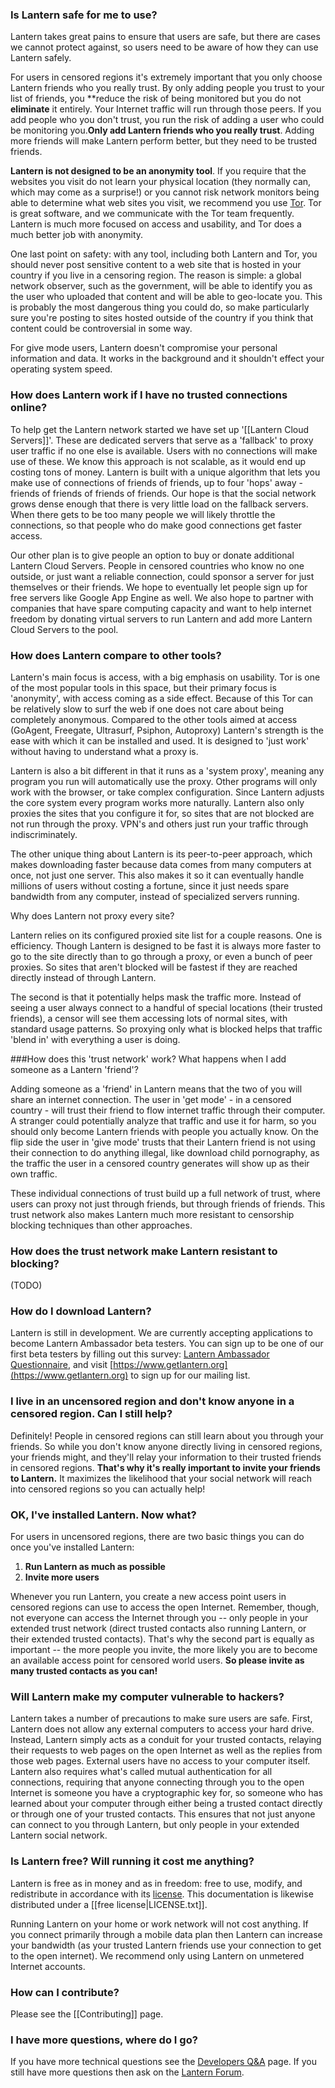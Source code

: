 ### <a name="safe"/> Is Lantern safe for me to use?

Lantern takes great pains to ensure that users are safe, but there are cases we cannot protect against, so users need to be aware of how they can use Lantern safely. 

For users in censored regions it's extremely important that you only choose Lantern friends who you really trust. By only adding people you trust to your list of friends, you **reduce the risk of being monitored but you do not **eliminate** it entirely. Your Internet traffic will run through those peers. If you add people who you don't trust, you run the risk of adding a user who could be monitoring you.**Only add Lantern friends who you really trust**. Adding more friends will make Lantern perform better, but they need to be trusted friends.

**Lantern is not designed to be an anonymity tool**. If you require that the websites you visit do not learn your physical location (they normally can, which may come as a surprise!) or you cannot risk network monitors being able to determine what web sites you visit, we recommend you use [Tor](https://www.torproject.org). Tor is great software, and we communicate with the Tor team frequently. Lantern is much more focused on access and usability, and Tor does a much better job with anonymity.

One last point on safety: with any tool, including both Lantern and Tor, you should never post sensitive content to a web site that is hosted in your country if you live in a censoring region. The reason is simple: a global network observer, such as the government, will be able to identify you as the user who uploaded that content and will be able to geo-locate you. This is probably the most dangerous thing you could do, so make particularly sure you're posting to sites hosted outside of the country if you think that content could be controversial in some way.

For give mode users, Lantern doesn't compromise your personal information and data. It works in the background and it shouldn't effect your operating system speed.  

### <a name="no-connections"/> How does Lantern work if I have no trusted connections online?

To help get the Lantern network started we have set up '[[Lantern Cloud Servers]]'. These are dedicated servers that serve as a 'fallback' to proxy user traffic if no one else is available. Users with no connections will make use of these. We know this approach is not scalable, as it would end up costing tons of money. Lantern is built with a unique algorithm that lets you make use of connections of friends of friends, up to four 'hops' away - friends of friends of friends of friends. Our hope is that the social network grows dense enough that there is very little load on the fallback servers. When there gets to be too many people we will likely throttle the connections, so that people who do make good connections get faster access.

Our other plan is to give people an option to buy or donate additional Lantern Cloud Servers. People in censored countries who know no one outside, or just want a reliable connection, could sponsor a server for just themselves or their friends. We hope to eventually let people sign up for free servers like Google App Engine as well. We also hope to partner with companies that have spare computing capacity and want to help internet freedom by donating virtual servers to run Lantern and add more Lantern Cloud Servers to the pool.

### <a name="compare"/>How does Lantern compare to other tools?

Lantern's main focus is access, with a big emphasis on usability. Tor is one of the most popular tools in this space, but their primary focus is 'anonymity', with access coming as a side effect. Because of this Tor can be relatively slow to surf the web if one does not care about being completely anonymous. Compared to the other tools aimed at access (GoAgent, Freegate, Ultrasurf, Psiphon, Autoproxy) Lantern's strength is the ease with which it can be installed and used. It is designed to 'just work' without having to understand what a proxy is. 

Lantern is also a bit different in that it runs as a 'system proxy', meaning any program you run will automatically use the proxy. Other programs will only work with the browser, or take complex configuration. Since Lantern adjusts the core system every program works more naturally. Lantern also only proxies the sites that you configure it for, so sites that are not blocked are not run through the proxy. VPN's and others just run your traffic through indiscriminately. 

The other unique thing about Lantern is its peer-to-peer approach, which makes downloading faster because data comes from many computers at once, not just one server. This also makes it so it can eventually handle millions of users without costing a fortune, since it just needs spare bandwidth from any computer, instead of specialized servers running.

<a name="proxy-list"/> Why does Lantern not proxy every site? 

Lantern relies on its configured proxied site list for a couple reasons. One is efficiency. Though Lantern is designed to be fast it is always more faster to go to the site directly than to go through a proxy, or even a bunch of peer proxies. So sites that aren't blocked will be fastest if they are reached directly instead of through Lantern. 

The second is that it potentially helps mask the traffic more. Instead of seeing a user always connect to a handful of special locations (their trusted friends), a censor will see them accessing lots of normal sites, with standard usage patterns. So proxying only what is blocked helps that traffic 'blend in' with everything a user is doing.

###<a name="trust-network"/>How does this 'trust network' work? What happens when I add someone as a Lantern 'friend'?

Adding someone as a 'friend' in Lantern means that the two of you will share an internet connection. The user in 'get mode' - in a censored country - will trust their friend to flow internet traffic through their computer. A stranger could potentially analyze that traffic and use it for harm, so you should only become Lantern friends with people you actually know. On the flip side the user in 'give mode' trusts that their Lantern friend is not using their connection to do anything illegal, like download child pornography, as the traffic the user in a censored country generates will show up as their own traffic.

These individual connections of trust build up a full network of trust, where users can proxy not just through friends, but through friends of friends. This trust network also makes Lantern much more resistant to censorship blocking techniques than other approaches.

### <a name="resist-blocking"/>How does the trust network make Lantern resistant to blocking?

(TODO)


### <a name="howto"/> How do I download Lantern?
Lantern is still in development. We are currently accepting applications to become Lantern Ambassador beta testers. You can sign up to be one of our first beta testers by filling out this survey:  [Lantern Ambassador Questionnaire](https://docs.google.com/forms/d/11LiZoCMptcc_lj4b01It9n64gngaDPU53_ge3mhiaIM/viewform), and visit [https://www.getlantern.org](https://www.getlantern.org) to sign up for our mailing list.

### <a name="know"/> I live in an uncensored region and don't know anyone in a censored region. Can I still help?
Definitely! People in censored regions can still learn about you through your friends. So while you don't know anyone directly living in censored regions, your friends might, and they'll relay your information to their trusted friends in censored regions. **That's why it's really important to invite your friends to Lantern.** It maximizes the likelihood that your social network will reach into censored regions so you can actually help!


### <a name="whattodo"/> OK, I've installed Lantern. Now what?
For users in uncensored regions, there are two basic things you can do once you've installed Lantern:

1. **Run Lantern as much as possible**
1. **Invite more users**

Whenever you run Lantern, you create a new access point users in censored regions can use to access the open Internet. Remember, though, not everyone can access the Internet through you -- only people in your extended trust network (direct trusted contacts also running Lantern, or their extended trusted contacts). That's why the second part is equally as important -- the more people you invite, the more likely you are to become an available access point for censored world users. **So please invite as many trusted contacts as you can!**

### <a name="hackers"/> Will Lantern make my computer vulnerable to hackers?
Lantern takes a number of precautions to make sure users are safe. First, Lantern does not allow any external computers to access your hard drive. Instead, Lantern simply acts as a conduit for your trusted contacts, relaying their requests to web pages on the open Internet as well as the replies from those web pages. External users have no access to your computer itself. Lantern also requires what's called mutual authentication for all connections, requiring that anyone connecting through you to the open Internet is someone you have a cryptographic key for, so someone who has learned about your computer through either being a trusted contact directly or through one of your trusted contacts. This ensures that not just anyone can connect to you through Lantern, but only people in your extended Lantern social network.

### <a name="is-lantern-free"/> Is Lantern free? Will running it cost me anything?

Lantern is free as in money and as in freedom: free to use, modify, and
redistribute in accordance with its
[license](https://raw.github.com/getlantern/lantern/master/LICENSE). This
documentation is likewise distributed under a [[free license|LICENSE.txt]].

Running Lantern on your home or work network will not cost anything. If you connect primarily through a mobile data plan then Lantern can increase your bandwidth (as your trusted Lantern friends use your connection to get to the open internet). We recommend only using Lantern on unmetered Internet accounts.

### <a name="contributing"/> How can I contribute?

Please see the [[Contributing]] page.

### <a name="more"/> I have more questions, where do I go?

If you have more technical questions see the [Developers Q&A](https://github.com/getlantern/lantern/wiki/%5Bdevelopers%5D-Questions-and-Answers) page. If you still have more questions then ask on the [Lantern Forum](https://groups.google.com/forum/#!forum/lantern-users-en).